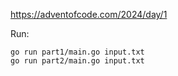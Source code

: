 https://adventofcode.com/2024/day/1

Run:

    go run part1/main.go input.txt
    go run part2/main.go input.txt
